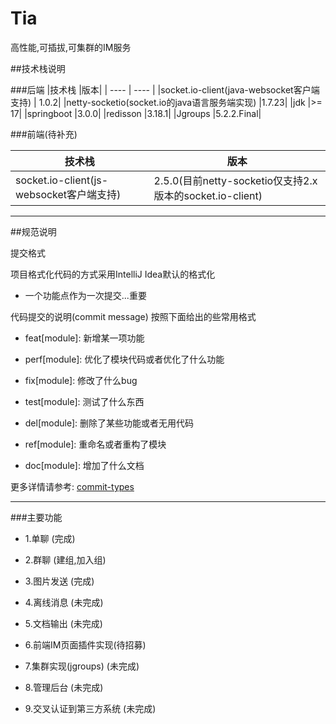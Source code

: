 # Tia
高性能,可插拔,可集群的IM服务

##技术栈说明

###后端
|技术栈	|版本|
|  ----  | ----  |
|socket.io-client(java-websocket客户端支持) |	1.0.2|
|netty-socketio(socket.io的java语言服务端实现)	|1.7.23|
|jdk	|>= 17|
|springboot	|3.0.0|
|redisson	|3.18.1|
|Jgroups	|5.2.2.Final|


###前端(待补充)

|技术栈	|版本|
|  ----  | ----  |
|socket.io-client(js-websocket客户端支持)	|2.5.0(目前netty-socketio仅支持2.x版本的socket.io-client)|



***

##规范说明

提交格式

项目格式化代码的方式采用IntelliJ Idea默认的格式化

-  一个功能点作为一次提交...重要

代码提交的说明(commit message) 按照下面给出的些常用格式

-  feat[module]: 新增某一项功能

-  perf[module]: 优化了模块代码或者优化了什么功能

-  fix[module]: 修改了什么bug

-  test[module]: 测试了什么东西

-  del[module]: 删除了某些功能或者无用代码

-  ref[module]: 重命名或者重构了模块

-  doc[module]: 增加了什么文档

更多详情请参考:
[commit-types](https://github.com/pvdlg/conventional-changelog-metahub#commit-types)

***

###主要功能

   - 1.单聊 (完成)

   - 2.群聊 (建组,加入组)

   - 3.图片发送 (完成)

   - 4.离线消息 (未完成)

   - 5.文档输出 (未完成)

   - 6.前端IM页面插件实现(待招募)

   - 7.集群实现(jgroups) (未完成)

   - 8.管理后台 (未完成)

   - 9.交叉认证到第三方系统 (未完成)
